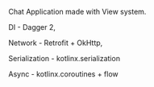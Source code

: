 Chat Application made with View system.


DI - Dagger 2,

Network - Retrofit + OkHttp,

Serialization - kotlinx.serialization

Async - kotlinx.coroutines + flow

